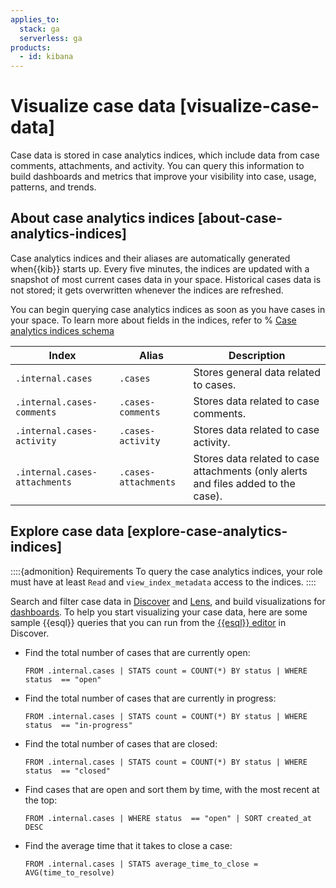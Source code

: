 ```yaml
---
applies_to:
  stack: ga
  serverless: ga
products:
  - id: kibana
---
```


# Visualize case data [visualize-case-data]

Case data is stored in case analytics indices, which include data from case comments, attachments, and activity. You can query this information to build dashboards and metrics that improve your visibility into case, usage, patterns, and trends.

## About case analytics indices [about-case-analytics-indices]

Case analytics indices and their aliases are automatically generated when{{kib}} starts up. Every five minutes, the indices are updated with a snapshot of most current cases data in your space. Historical cases data is not stored; it gets overwritten whenever the indices are refreshed.

You can begin querying case analytics indices as soon as you have cases in your space. To learn more about fields in the indices, refer to 
% [Case analytics indices schema](kibana://reference/case-analytics-indices-schema.md) 

| Index    | Alias | Description | 
| ---------------------------- | ---------------------- |----------------------------------------- | 
| `.internal.cases`            | `.cases`               | Stores general data related to cases.    | 
| `.internal.cases-comments`   | `.cases-comments`      | Stores data related to case comments.    | 
| `.internal.cases-activity`   | `.cases-activity`      | Stores data related to case activity.    | 
| `.internal.cases-attachments`| `.cases-attachments`   | Stores data related to case attachments (only alerts and files added to the case). | 

## Explore case data [explore-case-analytics-indices]

::::{admonition} Requirements
To query the case analytics indices, your role must have at least `Read` and `view_index_metadata` access to the indices.
::::

Search and filter case data in [Discover](../../discover.md) and [Lens](../../visualize/lens.md), and build visualizations for [dashboards](../../dashboards.md). To help you start visualizing your case data, here are some sample {{esql}} queries that you can run from the [{{esql}} editor](../../../explore-analyze/query-filter/languages/esql-kibana.md#esql-kibana-get-started) in Discover.

* Find the total number of cases that are currently open:
  ```console
  FROM .internal.cases | STATS count = COUNT(*) BY status | WHERE status  == "open"
  ```

* Find the total number of cases that are currently in progress:
  ```console
  FROM .internal.cases | STATS count = COUNT(*) BY status | WHERE status  == "in-progress"
  ```

* Find the total number of cases that are closed:
  ```console
  FROM .internal.cases | STATS count = COUNT(*) BY status | WHERE status  == "closed"
  ```

* Find cases that are open and sort them by time, with the most recent at the top:
  ```console
  FROM .internal.cases | WHERE status  == "open" | SORT created_at DESC
  ```

* Find the average time that it takes to close a case:
  ```console
  FROM .internal.cases | STATS average_time_to_close = AVG(time_to_resolve)
  ```
